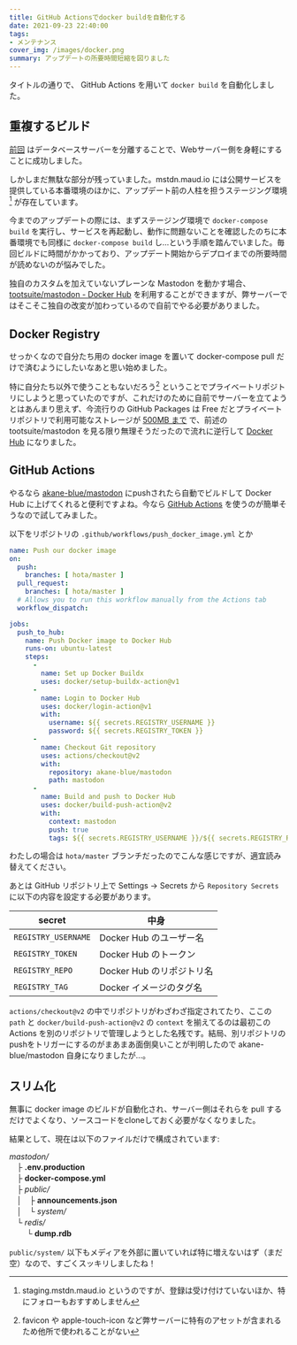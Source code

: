 ```yaml
---
title: GitHub Actionsでdocker buildを自動化する
date: 2021-09-23 22:40:00
tags:
- メンテナンス
cover_img: /images/docker.png
summary: アップデートの所要時間短縮を図りました
---
```


タイトルの通りで、 GitHub Actions を用いて `docker build` を自動化しました。

## 重複するビルド

[前回](https://diary.akane.blue/2021/08/12/shikinen-sengu/) はデータベースサーバーを分離することで、Webサーバー側を身軽にすることに成功しました。

しかしまだ無駄な部分が残っていました。mstdn.maud.io には公開サービスを提供している本番環境のほかに、アップデート前の人柱を担うステージング環境[^1] が存在しています。

[^1]: staging.mstdn.maud.io というのですが、登録は受け付けていないほか、特にフォローもおすすめしません

今までのアップデートの際には、まずステージング環境で `docker-compose build` を実行し、サービスを再起動し、動作に問題ないことを確認したのちに本番環境でも同様に `docker-compose build` し…という手順を踏んでいました。毎回ビルドに時間がかかっており、アップデート開始からデプロイまでの所要時間が読めないのが悩みでした。

独自のカスタムを加えていないプレーンな Mastodon を動かす場合、[tootsuite/mastodon - Docker Hub](https://hub.docker.com/r/tootsuite/mastodon) を利用することができますが、弊サーバーではそこそこ独自の改変が加わっているので自前でやる必要がありました。

## Docker Registry

せっかくなので自分たち用の docker image を置いて docker-compose pull だけで済むようにしたいなあと思い始めました。

特に自分たち以外で使うこともないだろう[^2] ということでプライベートリポジトリにしようと思っていたのですが、これだけのために自前でサーバーを立てようとはあんまり思えず、今流行りの GitHub Packages は Free だとプライベートリポジトリで利用可能なストレージが [500MB まで](https://github.com/features/packages) で、前述の tootsuite/mastodon を見る限り無理そうだったので流れに逆行して [Docker Hub](https://hub.docker.com) になりました。

[^2]: favicon や apple-touch-icon など弊サーバーに特有のアセットが含まれるため他所で使われることがない

## GitHub Actions

やるなら [akane-blue/mastodon](https://github.com/akane-blue/mastodon) にpushされたら自動でビルドして Docker Hub に上げてくれると便利ですよね。今なら [GitHub Actions](https://github.co.jp/features/actions) を使うのが簡単そうなので試してみました。

以下をリポジトリの `.github/workflows/push_docker_image.yml` とか

```yaml
name: Push our docker image
on:
  push:
    branches: [ hota/master ]
  pull_request:
    branches: [ hota/master ]
  # Allows you to run this workflow manually from the Actions tab
  workflow_dispatch:

jobs:
  push_to_hub:
    name: Push Docker image to Docker Hub
    runs-on: ubuntu-latest
    steps:
      -
        name: Set up Docker Buildx
        uses: docker/setup-buildx-action@v1
      -
        name: Login to Docker Hub
        uses: docker/login-action@v1
        with:
          username: ${{ secrets.REGISTRY_USERNAME }}
          password: ${{ secrets.REGISTRY_TOKEN }}
      -
        name: Checkout Git repository
        uses: actions/checkout@v2
        with:
          repository: akane-blue/mastodon
          path: mastodon
      -
        name: Build and push to Docker Hub
        uses: docker/build-push-action@v2
        with:
          context: mastodon
          push: true
          tags: ${{ secrets.REGISTRY_USERNAME }}/${{ secrets.REGISTRY_REPO }}:${{ secrets.REGISTRY_TAG }}
```

わたしの場合は `hota/master` ブランチだったのでこんな感じですが、適宜読み替えてください。

あとは GitHub リポジトリ上で Settings -> Secrets から `Repository Secrets` に以下の内容を設定する必要があります。

secret | 中身
---|---
`REGISTRY_USERNAME` | Docker Hub のユーザー名
`REGISTRY_TOKEN` | Docker Hub のトークン
`REGISTRY_REPO` | Docker Hub のリポジトリ名
`REGISTRY_TAG` | Docker イメージのタグ名

`actions/checkout@v2` の中でリポジトリがわざわざ指定されてたり、ここの `path` と `docker/build-push-action@v2` の `context` を揃えてるのは最初この Actions を別のリポジトリで管理しようとした名残です。結局、別リポジトリのpushをトリガーにするのがまあまあ面倒臭いことが判明したので akane-blue/mastodon 自身になりましたが…。

## スリム化

無事に docker image のビルドが自動化され、サーバー側はそれらを pull するだけでよくなり、ソースコードをcloneしておく必要がなくなりました。

結果として、現在は以下のファイルだけで構成されています:

*mastodon/*  
　├ **.env.production**  
　├ **docker-compose.yml**  
　├ *public/*  
　│　├ **announcements.json**  
　│　└ *system/*  
　└ *redis/*  
　 　└ **dump.rdb**  

`public/system/` 以下もメディアを外部に置いていれば特に増えないはず（まだ空）なので、すごくスッキリしましたね！